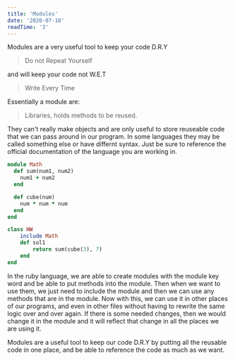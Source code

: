 ```yaml
---
title: 'Modules'
date: '2020-07-18'
readTime: '3'
---
```


Modules are a very useful tool to keep your code D.R.Y

> Do not Repeat Yourself

and will keep your code not W.E.T

> Write Every Time

Essentially a module are:

> Libraries, holds methods to be reused. 

They can't really make objects and are only useful to store reuseable code that we can pass around in our program. In some languages they may be called something else or have differnt syntax. Just be sure to reference the official documentation of the language you are working in.

```ruby
module Math
  def sum(num1, num2)
    num1 + num2
  end

  def cube(num)
    num * num * num
  end
end

class HW
	include Math
	def sol1
		return sum(cube(3), 7)
	end
end
```

In the ruby language, we are able to create modules with the module key word and be able to put methods into the module. Then when we want to use them, we just need to include the module and then we can use any methods that are in the module. Now with this, we can use it in other places of our programs, and even in other files without having to rewrite the same logic over and over again. If there is some needed changes, then we would change it in the module and it will reflect that change in all the places we are using it. 

Modules are a useful tool to keep our code D.R.Y by putting all the reusable code in one place, and be able to reference the code as much as we want. 